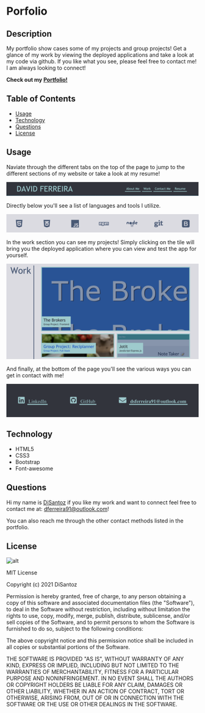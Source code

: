 # Porfolio

## Description

My portfolio show cases some of my projects and group projects! Get a glance of my work by viewing the deployed applications and take a look at my code via github. If you like what you see, please feel free to contact me! I am always looking to connect!

**Check out my <a href="https://disantoz.github.io/Porfolio/" target="_blank">Portfolio!</a>**

  ## Table of Contents
  * [Usage](#usage)
  * [Technology](#technology)
  * [Questions](#questions)
  * [License](#license)

  
## Usage

Naviate through the different tabs on the top of the page to jump to the different sections of my website or take a look at my resume!

![alt](./assets/images/nav.png)

Directly below you'll see a list of languages and tools I utilize.

![alt](./assets/images/tool.png)

In the work section you can see my projects! Simply clicking on the tile will bring you the deployed application where you can view and test the app for yourself.

![alt](./assets/images/work.png)

And finally, at the bottom of the page you'll see the various ways you can get in contact with me!

![alt](./assets/images/contact.png)

## Technology

* HTML5
* CSS3
* Bootstrap
* Font-awesome


## Questions
  
  Hi my name is [DiSantoz](https://github.com/DiSantoz) if you like my work and want to connect feel free to contact me at: dferreira91@outlook.com!

  You can also reach me through the other contact methods listed in the portfolio. 


## License
![alt](https://img.shields.io/npm/l/inquirer)

MIT License

Copyright (c) 2021 DiSantoz

Permission is hereby granted, free of charge, to any person obtaining a copy
of this software and associated documentation files (the "Software"), to deal
in the Software without restriction, including without limitation the rights
to use, copy, modify, merge, publish, distribute, sublicense, and/or sell
copies of the Software, and to permit persons to whom the Software is
furnished to do so, subject to the following conditions:

The above copyright notice and this permission notice shall be included in all
copies or substantial portions of the Software.

THE SOFTWARE IS PROVIDED "AS IS", WITHOUT WARRANTY OF ANY KIND, EXPRESS OR
IMPLIED, INCLUDING BUT NOT LIMITED TO THE WARRANTIES OF MERCHANTABILITY,
FITNESS FOR A PARTICULAR PURPOSE AND NONINFRINGEMENT. IN NO EVENT SHALL THE
AUTHORS OR COPYRIGHT HOLDERS BE LIABLE FOR ANY CLAIM, DAMAGES OR OTHER
LIABILITY, WHETHER IN AN ACTION OF CONTRACT, TORT OR OTHERWISE, ARISING FROM,
OUT OF OR IN CONNECTION WITH THE SOFTWARE OR THE USE OR OTHER DEALINGS IN THE
SOFTWARE.
